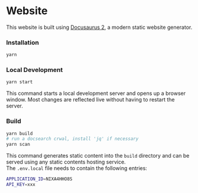 # Website

This website is built using [Docusaurus 2](https://docusaurus.io/), a modern static website generator.

### Installation

```bash
yarn
```

### Local Development

```bash
yarn start
```

This command starts a local development server and opens up a browser window. Most changes are reflected live without having to restart the server.

### Build

```bash
yarn build
# run a docsearch crwal, install 'jq' if necessary
yarn scan
```

This command generates static content into the `build` directory and can be served using any static contents hosting service.  
The `.env.local` file needs to contain the following entries:

```bash
APPLICATION_ID=NIXA4HHO8S
API_KEY=xxx
```
